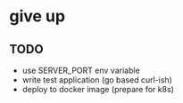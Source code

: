 # give up

## TODO

- use SERVER_PORT env variable
- write test application (go based curl-ish)
- deploy to docker image (prepare for k8s)
